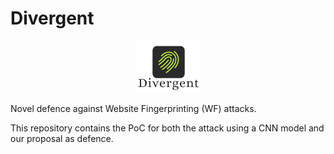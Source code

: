 # Divergent
<p align="center">
  <img src="https://github.com/francevarotz98/Divergent/blob/main/images/logo_divergent.png" />
</p>

Novel defence against Website Fingerprinting (WF) attacks.

This repository contains the PoC for both the attack using a CNN model and our proposal as defence.
